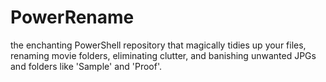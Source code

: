 # PowerRename
the enchanting PowerShell repository that magically tidies up your files, renaming movie folders, eliminating clutter, and banishing unwanted JPGs and folders like 'Sample' and 'Proof'.
